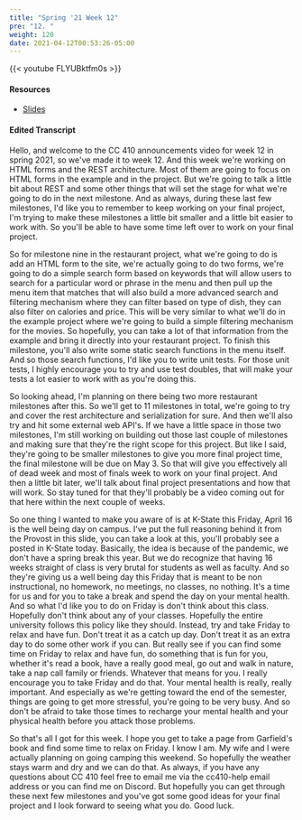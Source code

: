 ```yaml
---
title: "Spring '21 Week 12"
pre: "12. "
weight: 120
date: 2021-04-12T00:53:26-05:00
---
```


{{< youtube FLYUBktfm0s >}}

#### Resources

* <a href="slides" target="_blank">Slides</a>

#### Edited Transcript

Hello, and welcome to the CC 410 announcements video for week 12 in spring 2021, so we've made it to week 12. And this week we're working on HTML forms and the REST architecture. Most of them are going to focus on HTML forms in the example and in the project. But we're going to talk a little bit about REST and some other things that will set the stage for what we're going to do in the next milestone. And as always, during these last few milestones, I'd like you to remember to keep working on your final project, I'm trying to make these milestones a little bit smaller and a little bit easier to work with. So you'll be able to have some time left over to work on your final project. 

So for milestone nine in the restaurant project, what we're going to do is add an HTML form to the site, we're actually going to do two forms, we're going to do a simple search form based on keywords that will allow users to search for a particular word or phrase in the menu and then pull up the menu item that matches that will also build a more advanced search and filtering mechanism where they can filter based on type of dish, they can also filter on calories and price. This will be very similar to what we'll do in the example project where we're going to build a simple filtering mechanism for the movies. So hopefully, you can take a lot of that information from the example and bring it directly into your restaurant project. To finish this milestone, you'll also write some static search functions in the menu itself. And so those search functions, I'd like you to write unit tests. For those unit tests, I highly encourage you to try and use test doubles, that will make your tests a lot easier to work with as you're doing this. 

So looking ahead, I'm planning on there being two more restaurant milestones after this. So we'll get to 11 milestones in total, we're going to try and cover the rest architecture and serialization for sure. And then we'll also try and hit some external web API's. If we have a little space in those two milestones, I'm still working on building out those last couple of milestones and making sure that they're the right scope for this project. But like I said, they're going to be smaller milestones to give you more final project time, the final milestone will be due on May 3. So that will give you effectively all of dead week and most of finals week to work on your final project. And then a little bit later, we'll talk about final project presentations and how that will work. So stay tuned for that they'll probably be a video coming out for that here within the next couple of weeks. 

So one thing I wanted to make you aware of is at K-State this Friday, April 16 is the well being day on campus. I've put the full reasoning behind it from the Provost in this slide, you can take a look at this, you'll probably see a posted in K-State today. Basically, the idea is because of the pandemic, we don't have a spring break this year. But we do recognize that having 16 weeks straight of class is very brutal for students as well as faculty. And so they're giving us a well being day this Friday that is meant to be non instructional, no homework, no meetings, no classes, no nothing. It's a time for us and for you to take a break and spend the day on your mental health. And so what I'd like you to do on Friday is don't think about this class. Hopefully don't think about any of your classes. Hopefully the entire university follows this policy like they should. Instead, try and take Friday to relax and have fun. Don't treat it as a catch up day. Don't treat it as an extra day to do some other work if you can. But really see if you can find some time on Friday to relax and have fun, do something that is fun for you, whether it's read a book, have a really good meal, go out and walk in nature, take a nap call family or friends. Whatever that means for you. I really encourage you to take Friday and do that. Your mental health is really, really important. And especially as we're getting toward the end of the semester, things are going to get more stressful, you're going to be very busy. And so don't be afraid to take those times to recharge your mental health and your physical health before you attack those problems. 

So that's all I got for this week. I hope you get to take a page from Garfield's book and find some time to relax on Friday. I know I am. My wife and I were actually planning on going camping this weekend. So hopefully the weather stays warm and dry and we can do that. As always, if you have any questions about CC 410 feel free to email me via the cc410-help email address or you can find me on Discord. But hopefully you can get through these next few milestones and you've got some good ideas for your final project and I look forward to seeing what you do. Good luck. 

